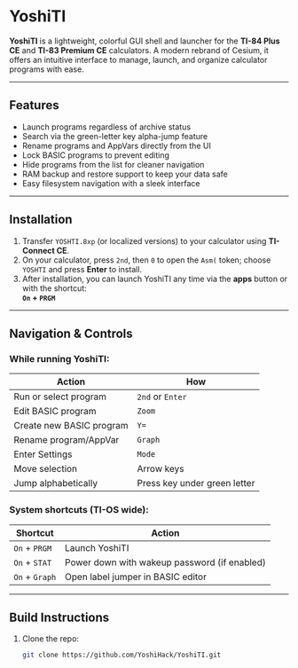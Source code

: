 # YoshiTI
**YoshiTI** is a lightweight, colorful GUI shell and launcher for the **TI-84 Plus CE** and **TI-83 Premium CE** calculators. A modern rebrand of Cesium, it offers an intuitive interface to manage, launch, and organize calculator programs with ease.

---

##  Features

- Launch programs regardless of archive status  
- Search via the green-letter key alpha-jump feature  
- Rename programs and AppVars directly from the UI  
- Lock BASIC programs to prevent editing  
- Hide programs from the list for cleaner navigation  
- RAM backup and restore support to keep your data safe  
- Easy filesystem navigation with a sleek interface  

---

## Installation

1. Transfer `YOSHTI.8xp` (or localized versions) to your calculator using **TI-Connect CE**.
2. On your calculator, press `2nd`, then `0` to open the `Asm(` token; choose `YOSHTI` and press **Enter** to install.
3. After installation, you can launch YoshiTI any time via the **apps** button or with the shortcut:  
   **`On` + `PRGM`**

---

## Navigation & Controls

### While running YoshiTI:
| Action | How |
|--------|-----|
| Run or select program | `2nd` or `Enter` |
| Edit BASIC program | `Zoom` |
| Create new BASIC program | `Y=` |
| Rename program/AppVar | `Graph` |
| Enter Settings | `Mode` |
| Move selection | Arrow keys |
| Jump alphabetically | Press key under green letter |

### System shortcuts (TI-OS wide):
| Shortcut | Action |
|----------|--------|
| `On` + `PRGM` | Launch YoshiTI |
| `On` + `STAT` | Power down with wakeup password (if enabled) |
| `On` + `Graph` | Open label jumper in BASIC editor |

---

## Build Instructions

1. Clone the repo:  
   ```bash
   git clone https://github.com/YoshiHack/YoshiTI.git
